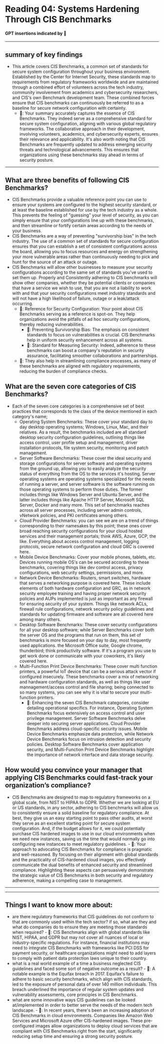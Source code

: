 # Reading 04: Systems Hardening Through CIS Benchmarks
#### GPT insertions indicated by 🤖
---
## summary of key findings
- This article covers CIS Benchmarks, a common set of standards for secure system configuration throughout your business environment. Established by the Center for Internet Security, these standards map to requirements from regulatory frameworks worldwide and are maintained through a combined effort of volunteers across the tech industry, community involvement from academics and cybersecurity researchers, and CIS's own Benchmark development team. These combined forces ensure that CIS benchmarks can continuously be referred to as a baseline for secure network configuration with certainty.
	- 🤖: Your summary accurately captures the essence of CIS Benchmarks. They indeed serve as a comprehensive standard for secure system configuration, aligning with various global regulatory frameworks. The collaborative approach in their development, involving volunteers, academics, and cybersecurity experts, ensures their relevance and applicability. It's also worth noting that CIS Benchmarks are frequently updated to address emerging security threats and technological advancements. This ensures that organizations using these benchmarks stay ahead in terms of security posture.
---
## What are three benefits of following CIS Benchmarks?
- CIS Benchmarks provide a valuable reference point you can use to ensure your systems are configured to the highest security standard, or at least the baseline established for use by the tech industry as a whole. This prevents the feeling of "guessing" your level of security, as you can simply ensure that your configurations line up with these benchmarks, and then streamline or fortify certain areas according to the needs of your business.
- CIS Benchmarks are a way of preventing "survivorship bias" in the tech industry. The use of a common set of standards for secure configuration ensures that you can establish a set of consistent configurations across the board, allowing you to focus resources and energy on strengthening your more vulnerable areas rather than continuously needing to pick and hunt for the source of an attack or outage. 
- CIS Benchmarks will allow other businesses to measure your security configurations according to the same set of standards you've used to set them up. Properly and Consistently adhering to CIS benchmarks will show other companies, whether they be potential clients or companies that have a service we wish to use, that you are not a liability to work with and that your security configurations meet industry standards and will not have a high likelihood of failure, outage or a leak/attack occurring.
	- 🤖: Reference for Security Configuration: Your point about CIS Benchmarks serving as a reference is spot-on. They help organizations avoid the pitfalls of ad hoc security configurations, thereby reducing vulnerabilities.
        - 🤖: Preventing Survivorship Bias: The emphasis on consistent standards to focus on vulnerabilities is crucial. CIS Benchmarks help in uniform security enhancement across all systems.
        - 🤖: Standard for Measuring Security: Indeed, adherence to these benchmarks can boost a company's reputation in security assurance, facilitating smoother collaborations and partnerships.
	- 🤖: They also help in streamlining compliance processes, as many of these benchmarks are aligned with regulatory requirements, reducing the burden of compliance checks.
## What are the seven core categories of CIS Benchmarks?
- Each of the seven core categories is a comprehensive set of best practices that corresponds to the class of the device mentioned in each category's name;
	- Operating System Benchmarks: These cover your standard day to day desktop operating systems; Windows, Linux, Mac, and their relatives. As a result, the benchmarks included are all standard desktop security configuration guidelines, outlining things like access control, user profile setup and management, driver installation protocols, file system security, monitoring and patch management.
	- Server Software Benchmarks: These cover the ideal security and storage configurations for server software and operating systems from the ground up, allowing you to easily analyze the security status of everything from the OS to the services it's hosting. Server operating systems are operating systems specialized for the needs of running a server, and server software is the software running on those operating systems to perform those duties. The former includes things like Windows Server and Ubuntu Server, and the latter includes things like Apache HTTP Server, Microsoft SQL Server, Docker and many more. This set of benchmarks reaches across all server processes, including server admin controls, vNetwork policies, and PKI certificates among others.
	- Cloud Provider Benchmarks: you can see we are on a trend of things corresponding to their namesakes by this point; these ones cover broad reaching security configurations for your cloud hosted services and their management portals; think AWS, Azure, GCP, the like. Everything about access control management, logging protocols, secure network configuration and cloud GRC is covered here.
	- Mobile Device Benchmarks: Cover your mobile phones, tablets, etc. Devices running mobile OS's can be secured according to these benchmarks, covering things like dev control access, privacy configurations, web security settings, permissions, and more.
	- Network Device Benchmarks: Routers, smart switches, hardware that serves a networking purpose is covered here. These include elements of both hardware configuration and GRC, as in network security employee training and having proper network security policies and AUPs implemented is just as important as any firewall for ensuring security of your system. Things like network ACLs, firewall rule configurations, network security policy guidelines and standards for updating firmware and software are all covered here among many others.
	- Desktop Software Benchmarks: These cover security configurations for all your desktop software; while Server Benchmarks cover both the server OS and the programs that run on them, this set of benchmarks is more focused on your day to day, most frequently used applications. the Microsoft Office suite, Google chrome, thunderbird; think productivity software. If it's a program you use to get work done or communicate with your coworkers, it's likely covered here.
	- Multi-Function Print Device Benchmarks: These cover multi function printers, a powerful IoT device that can be a serious attack vector if configured insecurely. These benchmarks cover a mix of networking and hardware configuration standards, as well as things like user mannagement/access control and file sharing; being connected to so many systems, you can see why it is vital to secure your multi-function printers.
        - 🤖: Enhancing the seven CIS Benchmark categories, consider detailing operational specifics. For instance, Operating System Benchmarks focus extensively on access control and user privilege management. Server Software Benchmarks delve deeper into securing server applications. Cloud Provider Benchmarks address cloud-specific security issues. Mobile Device Benchmarks emphasize data protection, while Network Device Benchmarks focus on intrusion detection and security policies. Desktop Software Benchmarks cover application security, and Multi-Function Print Device Benchmarks highlight the importance of network interface and data storage security.
## How would you convince your manager that applying CIS Benchmarks could fast-track your organization’s compliance?
- CIS Benchmarks are designed to map to regulatory frameworks on a global scale, from NIST to HIPAA to GDPR. Whether we are looking at EU or US standards, in any sector, adhering to CIS benchmarks will allow us to consistently ensure a solid baseline for regulatory compliance. At best, they give us an easy starting point to pass other audits, at worst they serve as an excellent starting point for secure system configuration. And, if the budget allows for it, we could potentially purchase CIS hardened images to use in our cloud environments when we need new instances, saving us the time that would normally go into configuring new instances to meet regulatory guidelines.
        - 🤖: Your approach to advocating CIS Benchmarks for compliance is pragmatic and well-reasoned. By focusing on their alignment with global standards and the practicality of CIS-hardened cloud images, you effectively communicate the dual benefits of enhanced security and streamlined compliance. Highlighting these aspects can persuasively demonstrate the strategic value of CIS Benchmarks in both security and regulatory adherence, making a compelling case to management.
---
---
## Things I want to know more about:
- are there regulatory frameworks that CIS guidelines do not conform to that are commonly used within the tech sector? if so, what are they and what do companies do to ensure they are meeting those standards when required?
        - 🤖: CIS Benchmarks align with global standards like NIST, HIPAA, and GDPR but may not cover all nuances of local or industry-specific regulations. For instance, financial institutions may need to integrate CIS Benchmarks with frameworks like PCI DSS for payment security, or healthcare organizations might need to add layers to comply with patient data protection laws unique to their country.
- what is a real world example of a time a business neglected CIS guidelines and faced some sort of negative outcome as a result?
        - 🤖: A notable example is the Equifax breach in 2017. Equifax's failure to adhere to basic security benchmarks, which align with CIS standards, led to the exposure of personal data of over 140 million individuals. This breach underlined the importance of regular system updates and vulnerability assessments, core principles in CIS Benchmarks.
- what are some innovative ways CIS guidelines can be looked at/implemented in order to better serve the needs of the modern tech landscape.
        - 🤖: In recent years, there's been an increasing adoption of CIS Benchmarks in cloud environments. Companies like Amazon Web Services and Microsoft Azure offer CIS-hardened images. These pre-configured images allow organizations to deploy cloud services that are compliant with CIS Benchmarks right from the start, significantly reducing setup time and ensuring a strong security posture.

